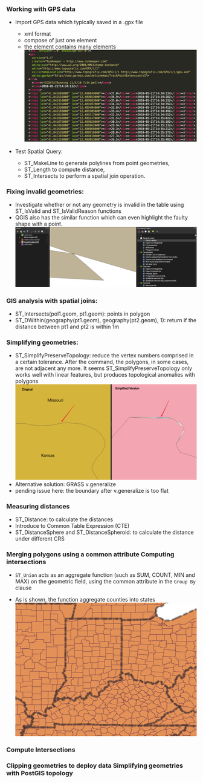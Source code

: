 ### Working with GPS data
  * Import GPS data which typically saved in a .gpx file
      * xml format
      * compose of just one <trk> element
      * the <trk> element contains many <trkpt> elements      
   ![img](./img/GPS%20Data.png)
  
  * Test Spatial Query:
      * ST_MakeLine to generate polylines from point geometries, 
      * ST_Length to compute distance, 
      * ST_Intersects to perform a spatial join operation. 

### Fixing invalid geometries:
  *  Investigate whether or not any geometry is invalid in the table using ST_IsValid and ST_IsValidReason functions
  *  QGIS also has the similar function which can even highlight the faulty shape with a point. 
   ![img](./img/check%20validity.png)

### GIS analysis with spatial joins:
  * ST_Intersects(pol1.geom, pt1.geom): points in polygon
  * ST_DWithin(geography(pt1.geom), geography(pt2.geom), 1): return if the distance between pt1 and pt2 is within 1m

### Simplifying geometries:
  * ST_SimplifyPreserveTopology: reduce the vertex numbers comprised in a certain tolerance. After the command, the polygons, in some cases, are not adjacent any more. It seems ST_SimplifyPreserveTopology only works well with linear features, but produces topological anomalies with polygons
  ![img](./img/simplify.png)
  * Alternative solution: GRASS v.generalize
  * pending issue here: the boundary after v.generalize is too flat

### Measuring distances
 * ST_Distance: to calculate the distances
 * Introduce to Common Table Expression (CTE)
 * ST_DistanceSphere and ST_DistanceSpheroid: to calculate the distance under different CRS

### Merging polygons using a common attribute Computing intersections
* `ST_Union` acts as an aggregate function (such as SUM, COUNT, MIN and MAX) on the geometric field, using the common attribute in the `Group By` clause 

* As is shown, the function aggregate counties into states
![img](./img/Merge_Polygon.png?raw=true "Country to State")

### Compute Intersections

### Clipping geometries to deploy data Simplifying geometries with PostGIS topology